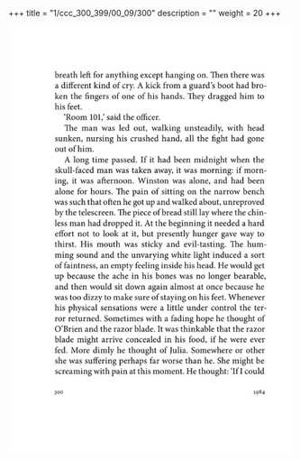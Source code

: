 +++
title = "1/ccc_300_399/00_09/300"
description = ""
weight = 20
+++

<img class="center-fit-jpg" src="/jpg_/out_jpg_1984__300.jpg" ></img>

